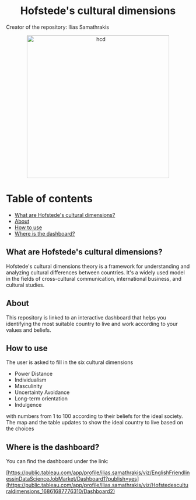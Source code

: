 <h1 align="center">Hofstede's cultural dimensions</h1>
Creator of the repository: Ilias Samathrakis

<p align="center">
  <img width="390" alt="hcd" src="https://github.com/isamathr/hofstede-cultural-dimensions/assets/134223309/9db4373e-8f46-495b-b940-c02c7660bea7">
</p>


# Table of contents

* [What are Hofstede's cultural dimensions?](#dimensions)
* [About](#about)
* [How to use](#howtouse)
* [Where is the dashboard?](#dashboard)

## What are Hofstede's cultural dimensions? <a name="dimensions"></a>

Hofstede's cultural dimensions theory is a framework for understanding and analyzing cultural differences between countries. It's a widely used model in the fields of cross-cultural communication, international business, and cultural studies.

## About <a name="about"></a>

This repository is linked to an interactive dashboard that helps you identifying the most suitable country to live and work according to your values and beliefs.

## How to use <a name="howtouse"></a>

The user is asked to fill in the six cultural dimensions

- Power Distance
- Individualism
- Masculinity
- Uncertainty Avoidance
- Long-term orientation
- Indulgence
    
with numbers from 1 to 100 according to their beliefs for the ideal society. The map and the table updates to show the ideal country to live based on the choices

## Where is the dashboard? <a name="dashboard"></a>

You can find the dashboard under the link:

[https://public.tableau.com/app/profile/ilias.samathrakis/viz/EnglishFriendlinessinDataScienceJobMarket/Dashboard1?publish=yes](https://public.tableau.com/app/profile/ilias.samathrakis/viz/Hofstedesculturaldimensions_16861687776310/Dashboard2)
